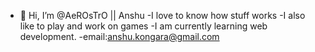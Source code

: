 - 👋 Hi, I’m @AeROsTrO || Anshu
-I love to know how stuff works
-I also like to play and work on games
-I am currently learning web development.
-email:anshu.kongara@gmail.com
<!---
AeROsTrO/AeROsTrO is a ✨ special ✨ repository because its `README.md` (this file) appears on your GitHub profile.
You can click the Preview link to take a look at your changes.
--->
